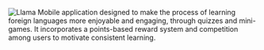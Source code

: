 ![Llama](https://user-images.githubusercontent.com/24980645/230021534-96c856fd-7277-431e-8c25-1bbc52dfb128.png)
Mobile application designed to make the process of learning foreign languages more enjoyable and engaging, through quizzes and mini-games. It incorporates a points-based reward system and competition among users to motivate consistent learning. 
